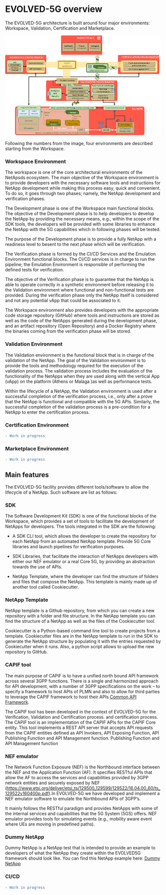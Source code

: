 # EVOLVED-5G overview
The EVOLVED-5G architecture is built around four major environments: Workspace, Validation, Certification and Marketplace.

![EVOLVED-5G Architecture](./images/architecture.png)

Following the numbers from the image, four environments are described starting from the Workspace.
### Workspace Environment

The workspace is one of the core architectural environments of the NetApsds ecosystem. The main objective of the Workspace environment is to provide developers with the necessary software tools and instructions for NetApp development while making this process easy, quick and convenient. To do so, it goes through two phases; namely, the NetApp development and verification phases. 

The Development phase is one of the Workspace main functional blocks. The objective of the Development phase is to help developers to develop the NetApp by providing the necessary means, e.g., within the scope of the SDK tools, the developers will be provided with some libraries to enhance the NetApp with the 5G capabilities which in following phases will be tested. 

The purpose of the Development phase is to provide a fully NetApp with a readiness level to besent to the next phase which will be verification.

The Verification phase is formed by the CI/CD Services and the Emulation Environment
functional blocks. The CI/CD services is in charge to run the pipeline; the Emulation Environment is responsible of performing the defined tests for verification.

The objective of the Verification phase is to guarantee that the NetApp is able to operate correctly in a synthetic environment before releasing it to the Validation environment where functional and non-functional tests are provided. During the verification phase only the NetApp itself is considered and not any potential vApp that could be associated to it.

The Workspace environment also provides developers with the appropriate code storage repository
(GitHub) where tools and instructions are stored as well as the code of the NetApps generated during the development phase, and an artifact repository (Open Repository) and a Docker Registry where the binaries coming from the verification phase will be stored.

### Validation Environment

The Validation environment is the functional block that is in charge of the validation of the NetApp. The goal of the Validation environment is to provide the tools and methodology required for the execution of the validation process. The validation process includes the evaluation of the functionality of the NetApps when they are used along with the vertical App (vApp) on the platform (Athens or Malaga )as well as performance tests.

Within the lifecycle of a NetApp, the Validation environment is used after a successful
completion of the verification process, i.e., only after a prove that the NetApp is functional and compatible with the 5G APIs. Similarly, the successful completion of the validation process is a pre-condition for a NetApp to enter the certification process.

### Certification Environment

```diff
- Work in progress
```

### Marketplace Environment

```diff
- Work in progress
```

## Main features

The EVOLVED-5G facility provides different tools/software to allow the lifecycle of a NetApp. Such software are list as follows:

### SDK

The Software Development Kit (SDK) is one of the functional blocks of the Workspace, which provides a set of tools to facilitate the development of NetApps for developers. The tools integrated in the SDK are the following: 

* A SDK CLI tool, which allows the developer to create the repository for each NetApp from an automated NetApp template. Provide 5G Core libraries and launch pipelines for verification purposes.

* SDK Libraries, that facilitate the interaction of NetApps developers with either our NEF emulator or a real Core 5G, by providing an abstraction towards the use of APIs.

* NetApp Template, where the developer can find the structure of folders and files that compose the NetApp. This template is mainly made up of another tool called Cookiecutter.


###  NetApp Template

NetApp template is a Github repository, from which you can create a new repository with a folder and file structure. In the NetApp template you can find the structure of a NetApp as well as the files of the Cookiecutter tool.

Cookiecutter is a Python-based command line tool to create projects from a template. Cookiecutter files are in the NetApp template to run in the SDK to generate the NetApp structure by populating it with the entries requested by Cookiecutter when it runs.  Also, a python script allows to upload the new repository to GitHub.

### CAPIF tool

The main purpose of CAPIF is to have a unified north bound API framework across several 3GPP functions. There is a single and harmonized approach for API development, with a number of 3GPP specifications on the work – to specify a framework to host APIs of PLMN and also to allow for third parties to leverage the CAPIF framework to host their APIs [Common API Framework](https://www.3gpp.org/common-api-framework-capif).

The CAPIF tool has been developed in the context of EVOLVED-5G for the Verification, Validation and Certification process.
and certification process. The CAPIF tool is an implementation of the CAPIF APIs for the CAPIF Core entity. This tool implements a REST API server that
accepts API requests from the CAPIF entities defined as API Invokers, API Exposing Function, API Publishing Function and API Management function.
Publishing Function and API Management function


### NEF emulator  

The Network Function Exposure (NEF) is the Northbound interface between the NEF and the Application Function (AF). It specifies RESTful APIs that allow the AF to access the services and capabilities provided by 3GPP network entities and securely exposed by NEF (https://www.etsi.org/deliver/etsi_ts/129500_129599/129522/16.04.00_60/ts_129522v160400p.pdf).In EVOLVED-5G we have developed and implement a NEF emulator software to emulate the Northbound APIs of 3GPP’s.

It mainly follows the RESTful paradigm and provides NetApps with some of the internal services and capabilities that the 5G System (5GS) offers. NEF emulator provides tools for simulating events (e.g., mobility aware event where UEs are moving in predefined paths).

### Dummy NetApp

Dummy NetApp is a NetApp test that is intended to provide an example to developers of what the NetApp they create within the EVOLVED5G framework should look like. You can find this NetApp example here: [Dummy NetApp](https://github.com/EVOLVED-5G/dummy-netapp)

### CI/CD 

```diff
- Work in progress
```